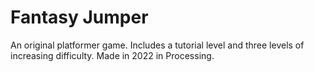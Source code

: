 # Fantasy Jumper #
An original platformer game. Includes a tutorial level and three levels of increasing difficulty. Made in 2022 in Processing.
